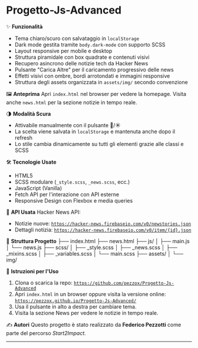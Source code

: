 # Progetto-Js-Advanced

✨ **Funzionalità**
- Tema chiaro/scuro con salvataggio in `localStorage`
- Dark mode gestita tramite `body.dark-mode` con supporto SCSS
- Layout responsive per mobile e desktop
- Struttura piramidale con box quadrate e contenuti visivi
- Recupero asincrono delle notizie tech da Hacker News
- Pulsante "Carica Altre" per il caricamento progressivo delle news
- Effetti visivi con ombre, bordi arrotondati e immagini responsive
- Struttura degli assets organizzata in `assets/img/` secondo convenzione

🖼 **Anteprima**
Apri `index.html` nel browser per vedere la homepage.
Visita anche `news.html` per la sezione notizie in tempo reale.

🌗 **Modalità Scura**
- Attivabile manualmente con il pulsante 🌚/☀️
- La scelta viene salvata in `localStorage` e mantenuta anche dopo il refresh
- Lo stile cambia dinamicamente su tutti gli elementi grazie alle classi e SCSS

🛠 **Tecnologie Usate**
- HTML5
- SCSS modulare (`_style.scss`, `_news.scss`, ecc.)
- JavaScript (Vanilla)
- Fetch API per l'interazione con API esterne
- Responsive Design con Flexbox e media queries

🔌 **API Usata**
Hacker News API:
- Notizie nuove: [`https://hacker-news.firebaseio.com/v0/newstories.json`](https://hacker-news.firebaseio.com/v0/newstories.json)
- Dettagli notizia: [`https://hacker-news.firebaseio.com/v0/item/{id}.json`](https://hacker-news.firebaseio.com/v0/item/{id}.json)

📁 **Struttura Progetto**
├── index.html
├── news.html
├── js/
│ ├── main.js
│ └── news.js
├── scss/
│ ├── _style.scss
│ ├── _news.scss
│ ├── _mixins.scss
│ ├── _variables.scss
│ └── main.scss
├── assets/
│ └── img/


📲 **Istruzioni per l'Uso**
1. Clona o scarica la repo: [`https://github.com/pezzox/Progetto-Js-Advanced`](https://github.com/pezzox/Progetto-Js-Advanced)
2. Apri `index.html` in un browser oppure visita la versione online:
   [`https://pezzox.github.io/Progetto-Js-Advanced/`](https://pezzox.github.io/Progetto-Js-Advanced/)
3. Usa il pulsante in alto a destra per cambiare tema.
4. Visita la sezione News per vedere le notizie in tempo reale.

✍️ **Autori**
Questo progetto è stato realizzato da **Federico Pezzotti** come parte del percorso *Start2Impact*.

---

